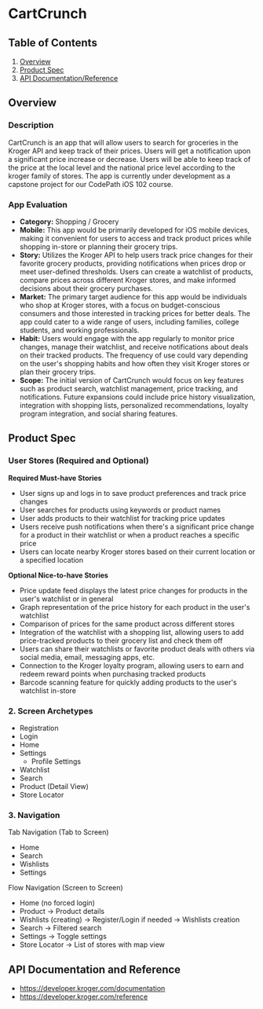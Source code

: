 # CartCrunch

## Table of Contents
1. [Overview](#Overview)
2. [Product Spec](#Product-Spec)
3. [API Documentation/Reference](#API-Documentation-and-Reference)

## Overview
### Description
CartCrunch is an app that will allow users to search for groceries in the Kroger API and keep track of their prices. Users will get a notification upon a significant price increase or decrease. Users will be able to keep track of the price at the local level and the national price level according to the kroger family of stores. The app is currently under development as a capstone project for our CodePath iOS 102 course.

### App Evaluation
- **Category:** Shopping / Grocery
- **Mobile:** This app would be primarily developed for iOS mobile devices, making it convenient for users to access and track product prices while shopping in-store or planning their grocery trips.
- **Story:** Utilizes the Kroger API to help users track price changes for their favorite grocery products, providing notifications when prices drop or meet user-defined thresholds. Users can create a watchlist of products, compare prices across different Kroger stores, and make informed decisions about their grocery purchases.
- **Market:** The primary target audience for this app would be individuals who shop at Kroger stores, with a focus on budget-conscious consumers and those interested in tracking prices for better deals. The app could cater to a wide range of users, including families, college students, and working professionals.
- **Habit:** Users would engage with the app regularly to monitor price changes, manage their watchlist, and receive notifications about deals on their tracked products. The frequency of use could vary depending on the user's shopping habits and how often they visit Kroger stores or plan their grocery trips.
- **Scope:** The initial version of CartCrunch would focus on key features such as product search, watchlist management, price tracking, and notifications. Future expansions could include price history visualization, integration with shopping lists, personalized recommendations, loyalty program integration, and social sharing features.

## Product Spec
### User Stores (Required and Optional)

**Required Must-have Stories**
* User signs up and logs in to save product preferences and track price changes
* User searches for products using keywords or product names
* User adds products to their watchlist for tracking price updates
* Users receive push notifications when there's a significant price change for a product in their watchlist or when a product reaches a specific price
* Users can locate nearby Kroger stores based on their current location or a specified location

**Optional Nice-to-have Stories**
* Price update feed displays the latest price changes for products in the user's watchlist or in general
* Graph representation of the price history for each product in the user's watchlist
* Comparison of prices for the same product across different stores
* Integration of the watchlist with a shopping list, allowing users to add price-tracked products to their grocery list and check them off
* Users can share their watchlists or favorite product deals with others via social media, email, messaging apps, etc.
* Connection to the Kroger loyalty program, allowing users to earn and redeem reward points when purchasing tracked products
* Barcode scanning feature for quickly adding products to the user's watchlist in-store

### 2. Screen Archetypes
- Registration
- Login
- Home
- Settings
    - Profile Settings
- Watchlist
- Search
- Product (Detail View)
- Store Locator

### 3. Navigation

Tab Navigation (Tab to Screen)
- Home
- Search
- Wishlists
- Settings

Flow Navigation (Screen to Screen)
- Home (no forced login)
- Product -> Product details
- Wishlists (creating) -> Register/Login if needed -> Wishlists creation
- Search -> Filtered search
- Settings -> Toggle settings
- Store Locator -> List of stores with map view

## API Documentation and Reference
- https://developer.kroger.com/documentation
- https://developer.kroger.com/reference
